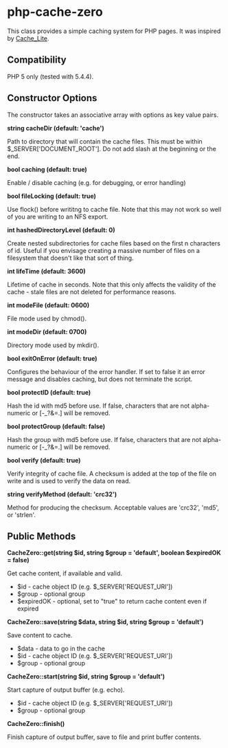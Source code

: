 php-cache-zero
==============

This class provides a simple caching system for PHP pages. It was inspired by [Cache\_Lite](https://pear.php.net/package/Cache_Lite).

Compatibility
-------------

PHP 5 only (tested with 5.4.4).

Constructor Options
-------------------

The constructor takes an associative array with options as key value pairs.

**string cacheDir (default: 'cache')**

Path to directory that will contain the cache files. This must be within $\_SERVER['DOCUMENT\_ROOT']. Do not add slash at the beginning or the end.

**bool caching (default: true)**

Enable / disable caching (e.g. for debugging, or error handling)

**bool fileLocking (default: true)**

Use flock() before writitng to cache file. Note that this may not work so well of you are writing to an NFS export.

**int hashedDirectoryLevel (default: 0)**

Create nested subdirectories for cache files based on the first n characters of id. Useful if you envisage creating a massive number of files on a filesystem that doesn't like that sort of thing.

**int lifeTime (default: 3600)**

Lifetime of cache in seconds. Note that this only affects the validity of the cache - stale files are not deleted for performance reasons.

**int modeFile (default: 0600)**

File mode used by chmod().

**int modeDir (default: 0700)**

Directory mode used by mkdir().

**bool exitOnError (default: true)**

Configures the behaviour of the error handler. If set to false it an error message and disables caching, but does not terminate the script.

**bool protectID (default: true)**

Hash the id with md5 before use. If false, characters that are not alpha-numeric or [-\_?&=.] will be removed.

**bool protectGroup (default: false)**

Hash the group with md5 before use. If false, characters that are not alpha-numeric or [-\_?&=.] will be removed.

**bool verify	(default: true)**

Verify integrity of cache file. A checksum is added at the top of the file on write and is used to verify the data on read.

**string verifyMethod	(default: 'crc32')**

Method for producing the checksum. Acceptable values are 'crc32', 'md5', or 'strlen'.

Public Methods
--------------

**CacheZero::get(string $id, string $group = 'default', boolean $expiredOK = false)**

Get cache content, if available and valid.

* $id - cache object ID (e.g. $\_SERVER['REQUEST\_URI'])
* $group - optional group
* $expiredOK - optional, set to "true" to return cache content even if expired

**CacheZero::save(string $data, string $id, string $group = 'default')**

Save content to cache.

* $data - data to go in the cache
* $id - cache object ID (e.g. $\_SERVER['REQUEST\_URI'])
* $group - optional group

**CacheZero::start(string $id, string $group = 'default')**

Start capture of output buffer (e.g. echo).

* $id - cache object ID (e.g. $\_SERVER['REQUEST\_URI'])
* $group - optional group

**CacheZero::finish()**

Finish capture of output buffer, save to file and print buffer contents.
